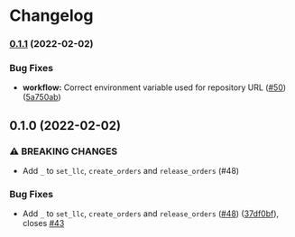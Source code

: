 # Changelog

### [0.1.1](https://github.com/chain-stock/suppy/compare/v0.1.0...v0.1.1) (2022-02-02)


### Bug Fixes

* **workflow:** Correct environment variable used for repository URL ([#50](https://github.com/chain-stock/suppy/issues/50)) ([5a750ab](https://github.com/chain-stock/suppy/commit/5a750ab389a5311f9de2ab23d291feeebc515bd8))

## 0.1.0 (2022-02-02)


### ⚠ BREAKING CHANGES

* Add `_` to `set_llc`, `create_orders` and `release_orders` (#48)

### Bug Fixes

* Add `_` to `set_llc`, `create_orders` and `release_orders` ([#48](https://github.com/chain-stock/suppy/issues/48)) ([37df0bf](https://github.com/chain-stock/suppy/commit/37df0bf2e3a25343d628ca0db129c488c6a5d963)), closes [#43](https://github.com/chain-stock/suppy/issues/43)
